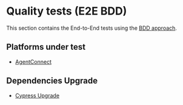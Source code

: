 # Quality tests (E2E BDD)

This section contains the End-to-End tests using the [BDD approach](https://en.wikipedia.org/wiki/Behavior-driven_development).

## Platforms under test

- [AgentConnect](./fca/README.md)

## Dependencies Upgrade

- [Cypress Upgrade](./_doc/UPGRADE.md)
